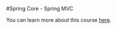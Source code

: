 #Spring Core - Spring MVC

You can learn more about this course [here](http://courses.springframework.guru/courses/spring-core/).
